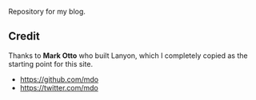 Repository for my blog.

## Credit
Thanks to **Mark Otto** who built Lanyon, which I completely copied as the starting point for this site.
- <https://github.com/mdo>
- <https://twitter.com/mdo>

